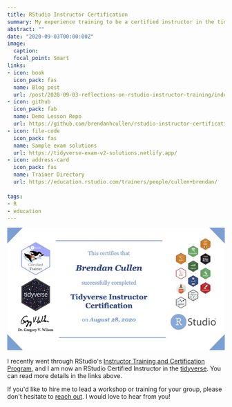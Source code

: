 ```yaml
---
title: RStudio Instructor Certification
summary: My experience training to be a certified instructor in the tidyverse.
abstract: ""
date: "2020-09-03T00:00:00Z"
image:
  caption: 
  focal_point: Smart
links:
- icon: book
  icon_pack: fas
  name: Blog post
  url: /post/2020-09-03-reflections-on-rstudio-instructor-training/index.html
- icon: github
  icon_pack: fab
  name: Demo Lesson Repo
  url: https://github.com/brendanhcullen/rstudio-instructor-certification
- icon: file-code
  icon_pack: fas
  name: Sample exam solutions
  url: https://tidyverse-exam-v2-solutions.netlify.app/
- icon: address-card
  icon_pack: fas
  name: Trainer Directory
  url: https://education.rstudio.com/trainers/people/cullen+brendan/

tags:
- R
- education
---
```

![](certificate.jpeg)

I recently went through RStudio's [Instructor Training and Certification Program](https://education.rstudio.com/trainers/), and I am now an RStudio Certified Instructor in the [tidyverse](https://www.tidyverse.org/). You can read more details in the links above. 

If you'd like to hire me to lead a workshop or training for your group, please don't hesitate to [reach out](mailto:bcullen@uoregon.edu). I would love to hear from you!
